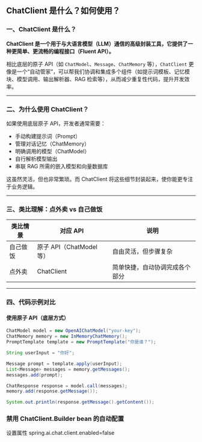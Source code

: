 ## ChatClient 是什么？如何使用？

### 一、ChatClient 是什么？

**ChatClient 是一个用于与大语言模型（LLM）通信的高级封装工具，它提供了一种更简单、更流畅的编程接口（Fluent API）。**

相比底层的原子 API（如 `ChatModel`、`Message`、`ChatMemory` 等），`ChatClient` 更像是一个“自动管家”，可以帮我们协调和集成多个组件（如提示词模板、记忆模块、模型调用、输出解析器、RAG 检索等），从而减少重复性代码，提升开发效率。

---

### 二、为什么使用 ChatClient？

如果使用底层原子 API，开发者通常需要：

- 手动构建提示词（Prompt）
- 管理对话记忆（ChatMemory）
- 明确调用的模型（ChatModel）
- 自行解析模型输出
- 串联 RAG 所需的嵌入模型和向量数据库

这虽然灵活，但也非常繁琐。而 ChatClient 将这些细节封装起来，使你能更专注于业务逻辑。

---

### 三、类比理解：点外卖 vs 自己做饭

| 类比情景     | 对应 API               | 说明                         |
|--------------|------------------------|------------------------------|
| 自己做饭     | 原子 API（ChatModel 等） | 自由灵活，但步骤复杂          |
| 点外卖       | ChatClient             | 简单快捷，自动协调完成各个部分 |

---

### 四、代码示例对比

#### 使用原子 API（底层方式）

```java
ChatModel model = new OpenAIChatModel("your-key");
ChatMemory memory = new InMemoryChatMemory();
PromptTemplate template = new PromptTemplate("你是谁？");

String userInput = "你好";

Message prompt = template.apply(userInput);
List<Message> messages = memory.getMessages();
messages.add(prompt);

ChatResponse response = model.call(messages);
memory.add(response.getMessage());

System.out.println(response.getMessage().getContent());
```
### 禁用 ChatClient.Builder bean 的自动配置
设置属性 spring.ai.chat.client.enabled=false
